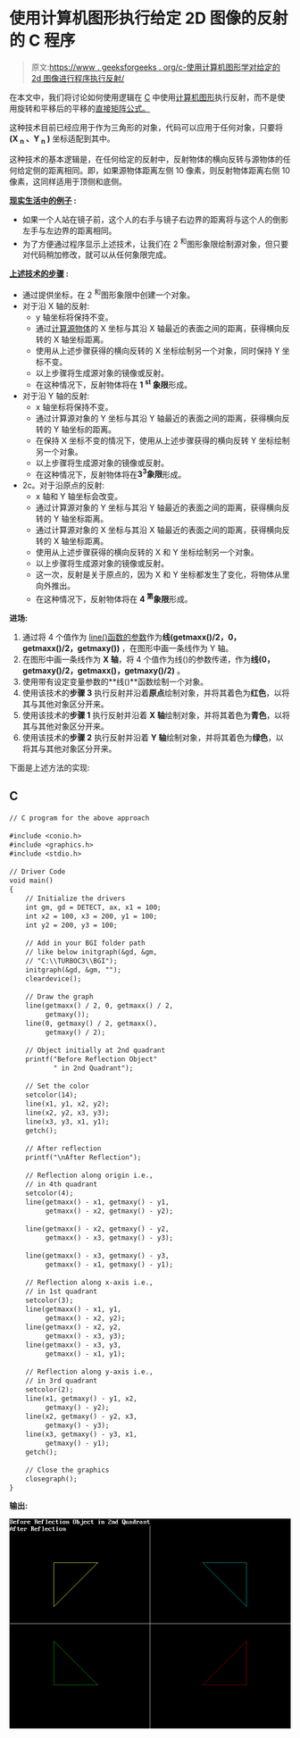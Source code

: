 # 使用计算机图形执行给定 2D 图像的反射的 C 程序

> 原文:[https://www . geeksforgeeks . org/c-使用计算机图形学对给定的 2d 图像进行程序执行反射/](https://www.geeksforgeeks.org/c-program-to-perform-reflection-of-the-given-2d-image-using-computer-graphics/)

在本文中，我们将讨论如何使用逻辑在 [C](https://www.geeksforgeeks.org/c-programming-language/) 中使用[计算机图形](https://www.geeksforgeeks.org/basic-graphic-programming-in-c/)执行反射，而不是使用旋转和平移后的平移的[直接矩阵公式。](https://www.geeksforgeeks.org/translation-objects-computer-graphics-reference-added-please-review/)

这种技术目前已经应用于作为三角形的对象，代码可以应用于任何对象，只要将 **(X <sub>n</sub> 、Y <sub>n</sub> )** 坐标适配到其中。

这种技术的基本逻辑是，在任何给定的反射中，反射物体的横向反转与源物体的任何给定侧的距离相同。即，如果源物体距离左侧 10 像素，则反射物体距离右侧 10 像素，这同样适用于顶侧和底侧。

**<u>现实生活中的例子</u> :**

*   如果一个人站在镜子前，这个人的右手与镜子右边界的距离将与这个人的倒影左手与左边界的距离相同。
*   为了方便通过程序显示上述技术，让我们在 2 <sup>和</sup>图形象限绘制源对象，但只要对代码稍加修改，就可以从任何象限完成。

**<u>上述技术的步骤</u> :**

*   通过提供坐标，在 2 <sup>和</sup>图形象限中创建一个对象。
*   对于沿 X 轴的反射:
    *   y 轴坐标将保持不变。
    *   通过[计算源物体](https://www.geeksforgeeks.org/sum-manhattan-distances-pairs-points/)的 X 坐标与其沿 X 轴最近的表面之间的距离，获得横向反转的 X 轴坐标距离。
    *   使用从上述步骤获得的横向反转的 X 坐标绘制另一个对象，同时保持 Y 坐标不变。
    *   以上步骤将生成源对象的镜像或反射。
    *   在这种情况下，反射物体将在 **1 <sup>st</sup> 象限**形成。
*   对于沿 Y 轴的反射:
    *   x 轴坐标将保持不变。
    *   通过计算源对象的 Y 坐标与其沿 Y 轴最近的表面之间的距离，获得横向反转的 Y 轴坐标的距离。
    *   在保持 X 坐标不变的情况下，使用从上述步骤获得的横向反转 Y 坐标绘制另一个对象。
    *   以上步骤将生成源对象的镜像或反射。
    *   在这种情况下，反射物体将在**3<sup>3</sup>象限**形成。
*   2c。对于沿原点的反射:
    *   x 轴和 Y 轴坐标会改变。
    *   通过计算源对象的 Y 坐标与其沿 Y 轴最近的表面之间的距离，获得横向反转的 Y 轴坐标距离。
    *   通过计算源对象的 X 坐标与其沿 X 轴最近的表面之间的距离，获得横向反转的 X 轴坐标距离。
    *   使用从上述步骤获得的横向反转的 X 和 Y 坐标绘制另一个对象。
    *   以上步骤将生成源对象的镜像或反射。
    *   这一次，反射是关于原点的，因为 X 和 Y 坐标都发生了变化，将物体从里向外推出。
    *   在这种情况下，反射物体将在 **4 <sup>第</sup>象限**形成。

**进场:**

1.  通过将 4 个值作为 [line()函数的参数](https://www.geeksforgeeks.org/draw-line-c-graphics/)作为**线(getmaxx()/2，0，getmaxx()/2，getmaxy())** ，在图形中画一条线作为 Y 轴。
2.  在图形中画一条线作为 **X 轴**，将 4 个值作为线()的参数传递，作为**线(0，getmaxy()/2，getmaxx()，getmaxy()/2)** 。
3.  使用带有设定变量参数的**线()**函数绘制一个对象。
4.  使用该技术的**步骤 3** 执行反射并沿着**原点**绘制对象，并将其着色为**红色**，以将其与其他对象区分开来。
5.  使用该技术的**步骤 1** 执行反射并沿着 **X 轴**绘制对象，并将其着色为**青色**，以将其与其他对象区分开来。
6.  使用该技术的**步骤 2** 执行反射并沿着 **Y 轴**绘制对象，并将其着色为**绿色**，以将其与其他对象区分开来。

下面是上述方法的实现:

## C

```
// C program for the above approach

#include <conio.h>
#include <graphics.h>
#include <stdio.h>

// Driver Code
void main()
{
    // Initialize the drivers
    int gm, gd = DETECT, ax, x1 = 100;
    int x2 = 100, x3 = 200, y1 = 100;
    int y2 = 200, y3 = 100;

    // Add in your BGI folder path
    // like below initgraph(&gd, &gm,
    // "C:\\TURBOC3\\BGI");
    initgraph(&gd, &gm, "");
    cleardevice();

    // Draw the graph
    line(getmaxx() / 2, 0, getmaxx() / 2,
         getmaxy());
    line(0, getmaxy() / 2, getmaxx(),
         getmaxy() / 2);

    // Object initially at 2nd quadrant
    printf("Before Reflection Object"
           " in 2nd Quadrant");

    // Set the color
    setcolor(14);
    line(x1, y1, x2, y2);
    line(x2, y2, x3, y3);
    line(x3, y3, x1, y1);
    getch();

    // After reflection
    printf("\nAfter Reflection");

    // Reflection along origin i.e.,
    // in 4th quadrant
    setcolor(4);
    line(getmaxx() - x1, getmaxy() - y1,
         getmaxx() - x2, getmaxy() - y2);

    line(getmaxx() - x2, getmaxy() - y2,
         getmaxx() - x3, getmaxy() - y3);

    line(getmaxx() - x3, getmaxy() - y3,
         getmaxx() - x1, getmaxy() - y1);

    // Reflection along x-axis i.e.,
    // in 1st quadrant
    setcolor(3);
    line(getmaxx() - x1, y1,
         getmaxx() - x2, y2);
    line(getmaxx() - x2, y2,
         getmaxx() - x3, y3);
    line(getmaxx() - x3, y3,
         getmaxx() - x1, y1);

    // Reflection along y-axis i.e.,
    // in 3rd quadrant
    setcolor(2);
    line(x1, getmaxy() - y1, x2,
         getmaxy() - y2);
    line(x2, getmaxy() - y2, x3,
         getmaxy() - y3);
    line(x3, getmaxy() - y3, x1,
         getmaxy() - y1);
    getch();

    // Close the graphics
    closegraph();
}
```

**输出:**

[![](img/134c2ece8ab9b20660bbd0e861c29828.png)](https://media.geeksforgeeks.org/wp-content/uploads/20210315185921/Screenshot239.png)